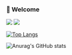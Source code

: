 ### 👋 Welcome

<!--
**twaun95/twaun95** is a ✨ _special_ ✨ repository because its `README.md` (this file) appears on your GitHub profile.

Here are some ideas to get you started:

- 🔭 I’m currently working on ...
- 🌱 I’m currently learning ...
- 👯 I’m looking to collaborate on ...
- 🤔 I’m looking for help with ...
- 💬 Ask me about ...
- 📫 How to reach me: ...
- 😄 Pronouns: ...
- ⚡ Fun fact: ...
-->

<img src="https://img.shields.io/badge/Android-3DDC84?style=flat-square&logo=Android&logoColor=FFFFFF"/> <img src="https://img.shields.io/badge/Kotlin-7F52FF?style=flat-square&logo=Kotlin&logoColor=FFFFFF"/>

[![Top Langs](https://github-readme-stats.vercel.app/api/top-langs/?username=twaun95)](https://github.com/twaun95/github-readme-stats)

![Anurag's GitHub stats](https://github-readme-stats.vercel.app/api?username=twaun95&show_icons=true&theme=radical&bg_color=DEG&title_color=0094F5&text_color=231F20)

